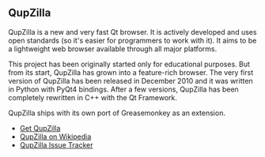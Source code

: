 ## QupZilla

QupZilla is a new and very fast Qt browser. It is actively developed and uses open standards (so it's easier for programmers to work with it). It aims to be a lightweight web browser available through all major platforms.

This project has been originally started only for educational purposes. But from its start, QupZilla has grown into a feature-rich browser. The very first version of QupZilla has been released in December 2010 and it was written in Python with PyQt4 bindings. After a few versions, QupZilla has been completely rewritten in C++ with the Qt Framework.

QupZilla ships with its own port of Greasemonkey as an extension.

* [Get QupZilla][qupzillaBrowser]
* [QupZilla on Wikipedia][wikipediaQupZilla]
* [QupZilla Issue Tracker][qupzillaIssueTracker]

[githubFavicon]: https://assets-cdn.github.com/favicon.ico
[oujsFavicon]: https://raw.githubusercontent.com/OpenUserJs/OpenUserJS.org/master/public/images/favicon16.png
[qupzillaBrowser]: http://qupzilla.com/
[wikipediaQupZilla]: https://www.wikipedia.org/wiki/QupZilla
[qupzillaIssueTracker]: https://github.com/QupZilla/qupzilla/issues
